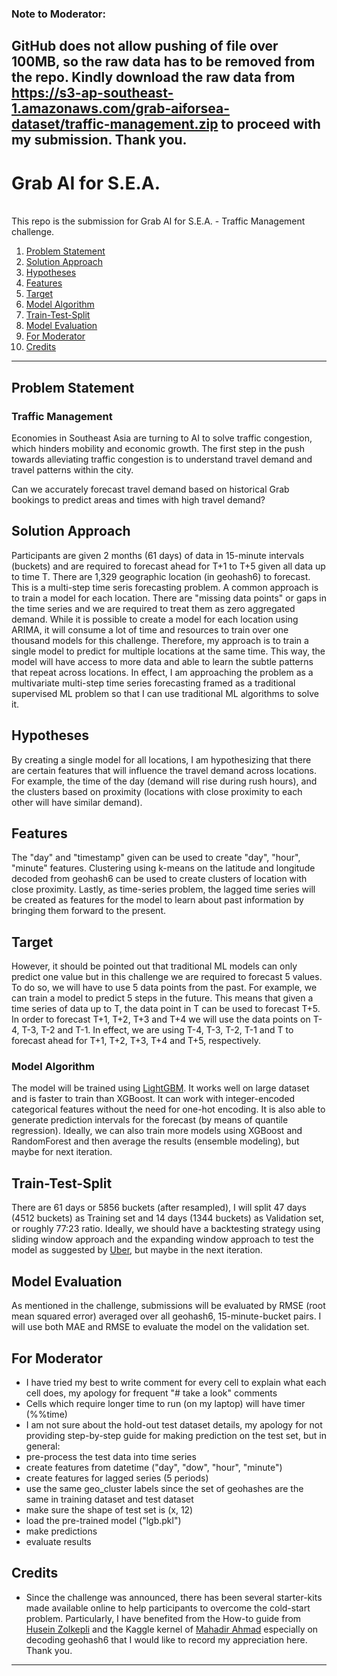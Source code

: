 ### Note to Moderator:
GitHub does not allow pushing of file over 100MB, so the raw data has to be removed from the repo. Kindly download the raw data from https://s3-ap-southeast-1.amazonaws.com/grab-aiforsea-dataset/traffic-management.zip to proceed with my submission. Thank you.
---

# Grab AI for S.E.A.
<br>
This repo is the submission for Grab AI for S.E.A. - Traffic Management challenge. 

1. [Problem Statement](#ps)
2. [Solution Approach](#sa)
3. [Hypotheses](#h)
4. [Features](#f)
5. [Target](#t)
6. [Model Algorithm](#ma)
7. [Train-Test-Split](#tts)
8. [Model Evaluation](#me)
9. [For Moderator](#fm)
10. [Credits](#c)

---
## <a name="ps">Problem Statement</a>
### Traffic Management
Economies in Southeast Asia are turning to AI to solve traffic congestion, which hinders mobility and economic growth. The first step in the push towards alleviating traffic congestion is to understand travel demand and travel patterns within the city.

Can we accurately forecast travel demand based on historical Grab bookings to predict areas and times with high travel demand?


## <a name="sa">Solution Approach</a>
Participants are given 2 months (61 days) of data in 15-minute intervals (buckets) and are required to forecast ahead for T+1 to T+5 given all data up to time T. There are 1,329 geographic location (in geohash6) to forecast. This is a multi-step time seris forecasting problem. A common approach is to train a model for each location. There are "missing data points" or gaps in the time series and we are required to treat them as zero aggregated demand. While it is possible to create a model for each location using ARIMA, it will consume a lot of time and resources to train over one thousand models for this challenge. Therefore, my approach is to train a single model to predict for multiple locations at the same time. This way, the model will have access to more data and able to learn the subtle patterns that repeat across locations. In effect, I am approaching the problem as a multivariate multi-step time series forecasting framed as a traditional supervised ML problem so that I can use traditional ML algorithms to solve it. 

## <a name="h">Hypotheses</a>
By creating a single model for all locations, I am hypothesizing that there are certain features that will influence the travel demand across locations. For example, the time of the day (demand will rise during rush hours), and the clusters based on proximity (locations with close proximity to each other will have similar demand).

## <a name="f">Features</a>
The "day" and "timestamp" given can be used to create "day", "hour", "minute" features. Clustering using k-means on the latitude and longitude decoded from geohash6 can be used to create clusters of location with close proximity. Lastly, as time-series problem, the lagged time series will be created as features for the model to learn about past information by bringing them forward to the present.

## <a name="t">Target</a>
However, it should be pointed out that traditional ML models can only predict one value but in this challenge we are required to forecast 5 values. To do so, we will have to use 5 data points from the past. For example, we can train a model to predict 5 steps in the future. This means that given a time series of data up to T,  the data point in T can be used to forecast T+5. In order to forecast T+1, T+2, T+3 and T+4 we will use the data points on T-4, T-3, T-2 and T-1. In effect, we are using T-4, T-3, T-2, T-1 and T to forecast ahead for T+1, T+2, T+3, T+4 and T+5, respectively.

### <a name="ma">Model Algorithm</a>
The model will be trained using [LightGBM](https://lightgbm.readthedocs.io/en/latest/). It works well on large dataset and is faster to train than XGBoost. It can work with integer-encoded categorical features without the need for one-hot encoding. It is also able to generate prediction intervals for the forecast (by means of quantile regression). Ideally, we can also train more  models using XGBoost and RandomForest and then average the results (ensemble modeling), but maybe for next iteration.


## <a name="tts">Train-Test-Split</a>
There are 61 days or 5856 buckets (after resampled), I will split 47 days (4512 buckets) as Training set and 14 days (1344 buckets) as Validation set, or roughly 77:23 ratio. Ideally, we should have a backtesting strategy using sliding window approach and the expanding window approach to test the model as suggested by [Uber](https://eng.uber.com/forecasting-introduction/), but maybe in the next iteration. 

## <a name="me">Model Evaluation</a>
As mentioned in the challenge, submissions will be evaluated by RMSE (root mean squared error) averaged over all geohash6, 15-minute-bucket pairs. I will use both MAE and RMSE to evaluate the model on the validation set.


## <a name="fm">For Moderator</a>
- I have tried my best to write comment for every cell to explain what each cell does, my apology for frequent "# take a look" comments
- Cells which require longer time to run (on my laptop) will have timer (%%time)
- I am not sure about the hold-out test dataset details, my apology for not providing step-by-step guide for making prediction on the test set, but in general:
 - pre-process the test data into time series
 - create features from datetime ("day", "dow", "hour", "minute")
 - create features for lagged series (5 periods)
 - use the same geo_cluster labels since the set of geohashes are the same in training dataset and test dataset
 - make sure the shape of test set is (x, 12)
 - load the pre-trained model ("lgb.pkl")
 - make predictions
 - evaluate results

## <a name="c">Credits</a>
- Since the challenge was announced, there has been several starter-kits made available online to help participants to overcome the cold-start problem. Particularly, I have benefited from the How-to guide from [Husein Zolkepli](https://github.com/huseinzol05/Machine-Learning-Data-Science-Reuse/tree/master/grab-aiforsea/traffic-management) and the Kaggle kernel of [Mahadir Ahmad](https://www.kaggle.com/mahadir/grab-traffic-demand-forecasting) especially on decoding geohash6 that I would like to record my appreciation here. Thank you.
---
